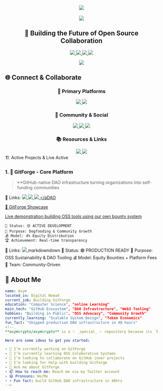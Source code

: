  <h1 align="center">
  <img src="https://readme-typing-svg.herokuapp.com/?font=Righteous&size=35&center=true&vCenter=true&width=500&height=70&duration=4000&lines=Hi+There!+👋;+I'm+Asym!;" />
</h1>
<div align="center">
  <img src="https://user-images.githubusercontent.com/73097560/115834477-dbab4500-a447-11eb-908a-139a6edaec5c.gif"/>
</div>

<h2 align="center">🚀 Building the Future of Open Source Collaboration</h2>

<p align="center">
  <!-- CLICKABLE BADGES THAT GO TO YOUR LINKS -->
  <a href="https://x.com/Asym_Alwali">
    <img src="https://img.shields.io/badge/Founder-GitForge-blue?style=for-the-badge&logo=github" />
  </a>
  <a href="https://github.com/asymcrypto/gitforge-template">
    <img src="https://img.shields.io/badge/Open_Source-Advocate-green?style=for-the-badge&logo=opensourceinitiative" />
  </a>
  <a href="https://x.com/GitForgeDAO">
    <img src="https://img.shields.io/badge/Web3-Builder-purple?style=for-the-badge&logo=web3.js" />
  </a>
  <a href="https://discord.gg/4GNSpWUyP">
    <img src="https://img.shields.io/badge/DAO-Architect-red?style=for-the-badge&logo=ethereum" />
  </a>
</p>

<div align="center">
  <img src="https://user-images.githubusercontent.com/73097560/115834477-dbab4500-a447-11eb-908a-139a6edaec5c.gif"/>
</div>

## 🌐 **Connect & Collaborate**

<div align="center">

### **🚀 Primary Platforms**
<a href="https://github.com/asymcrypto/gitforge-template">
  <img src="https://img.shields.io/badge/🚀_GitForge_Platform-000000?style=for-the-badge&logo=github" />
</a>
<a href="https://github.com/asymcrypto/gitforge-showcase">
  <img src="https://img.shields.io/badge/🎯_GitForge_Showcase-000000?style=for-the-badge&logo=github" />
</a>

### **💬 Community & Social**
<a href="https://discord.gg/4GNSpWUyP">
  <img src="https://img.shields.io/badge/💬_Discord_Community-5865F2?style=for-the-badge&logo=discord" />
</a>
<a href="https://x.com/Asym_Alwali">
  <img src="https://img.shields.io/badge/🐦_Personal_Twitter-1DA1F2?style=for-the-badge&logo=twitter" />
</a>
<a href="https://x.com/GitForgeDAO">
  <img src="https://img.shields.io/badge/🚀_GitForge_Twitter-1DA1F2?style=for-the-badge&logo=twitter" />
</a>

### **📚 Resources & Links**
<a href="https://linktr.ee/GitForge">
  <img src="https://img.shields.io/badge/🔗_All_Links-39E09B?style=for-the-badge" />
</a>
<a href="https://aliraza556.github.io/gitforge-template/docs/index.html">
  <img src="https://img.shields.io/badge/🌐_Live_Website-00FF00?style=for-the-badge" />
</a>

</div>
🏗️ Active Projects & Live Active

### **1. 🚀 GitForge - Core Platform**
> **GitHub-native DAO infrastructure turning organizations into self-funding communities
> 
🔗 Links: 
<a href="https://github.com/asymcrypto/gitforge-template">
<img src="https://img.shields.io/badge/Repository-000000?style=for-the-badge&logo=github" />
</a>
<a href="https://aliraza556.github.io/gitforge-template/docs/index.html">
<img src="https://img.shields.io/badge/Live_Demo-00FF00?style=for-the-badge" />
</a>
<a href="https://discord.gg/4GNSpWUyP">
<img src="https://img.shields.io/badge/Community-5865F2?style=for-the-badge&logo=discord" />
</aDAO

🎯 GitForge Showcase

Live demonstration building OSS tools using our own bounty system

```markdown
📍 Status: 🟡 ACTIVE DEVELOPMENT  
🎯 Purpose: Dogfooding & Community Growth
💰 Model: 4% Equity Distribution
🏆 Achievement: Real-time transparency
```

🔗 Links:
<a href="https://github.com/asymcrypto/gitforge-showcase">
<img src="https://img.shields.io/badge/Showcase_Repo-000000?style=for-the-badge&logo=github" />
</a>markdowndown
📍 Status: 🟢 PRODUCTION READY
🎯 Purpose: OSS Sustainability & DAO Tooling
💰 Model: Equity Bounties + Platform Fees
👥 Team: Community-Driven

## 🌟 **About Me**

```yaml
name: Asym
located_in: Digital Nomad 
current_job: Building GitForge
education: "Computer Science", "online Learning"
main_tech: "GitHub Ecosystem", "DAO Infrastructure", "Web3 Tooling"
hobbies: "Building in Public", "OSS Advocacy", "Community Growth"
currently_learning: "Scalable System Design", "Token Economics"
fun_fact: "Shipped production DAO infrastructure in 48 hours"
<!--
**asymcrypto/asymcrypto** is a ✨ _special_ ✨ repository because its `README.md` (this file) appears on your GitHub profile.

Here are some ideas to get you started:

- 🔭 I’m currently working on GitForge 
- 🌱 I’m currently learning OSS Coloborative Systems
- 👯 I’m looking to collaborate on GitHub inner projects 
- 🤔 I’m looking for help with building GitForge 
- 💬 Ask me about GitForge 
- 📫 How to reach me: Reach me via my Twitter account
- 😄 Pronouns: He/Me
- ⚡ Fun fact: build GitHub DAO infrastructure in 48hrs 
-->
